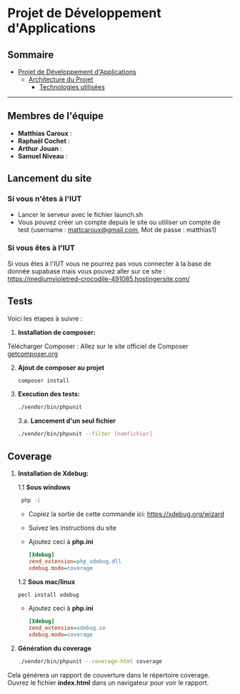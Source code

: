 # Projet de Développement d'Applications

## Sommaire
- [Projet de Développement d'Applications](#projet-de-développement-dapplications)
  - [Architecture du Projet](#architecture-du-projet)
    - [Technologies utilisées](#technologies-utilisées)
  
---

## Membres de l'équipe
- **Matthias Caroux** :
- **Raphaël Cochet** : 
- **Arthur Jouan** : 
- **Samuel Niveau** :


## Lancement du site 


### Si vous n'êtes à l'IUT

- Lancer le serveur avec le fichier launch.sh
- Vous pouvez créer un compte depuis le site ou utiliser un compte de test (username : mattcaroux@gmail.com, Mot de passe : matthias1)


### Si vous êtes à l'IUT

Si vous êtes à l'IUT vous ne pourrez pas vous connecter à la base de donnée supabase mais vous pouvez aller sur ce site : https://mediumvioletred-crocodile-491085.hostingersite.com/




## Tests
Voici les étapes à suivre :

1. **Installation de composer:**

Télécharger Composer :
Allez sur le site officiel de Composer [getcomposer.org]( https://getcomposer.org/)

2. **Ajout de composer au projet**
   ```bash
   composer install
   ```
3. **Execution des tests:**
   ```bash
   ./vendor/bin/phpunit
   ```
    3.a. **Lancement d'un seul fichier**
    ```bash
    ./vendor/bin/phpunit --filter [nomfichier]
    ```


## Coverage

1. **Installation de Xdebug:**

   1.1 **Sous  windows**
   ```bash
    php -i
   ```
   - Copiez la sortie de cette commande ici: https://xdebug.org/wizard

   - Suivez les instructions du site

   - Ajoutez ceci à **php.ini**
      ```ini
      [Xdebug]
      zend_extension=php_xdebug.dll
      xdebug.mode=coverage
      ```
 
   1.2 **Sous  mac/linux**
      ```bash
      pecl install xdebug
      ```

   - Ajoutez ceci à **php.ini**
      ```ini
      [Xdebug]
      zend_extension=xdebug.so
      xdebug.mode=coverage
      ```


4. **Génération du coverage**
   ```bash
   ./vendor/bin/phpunit --coverage-html coverage
   ```

Cela générera un rapport de couverture dans le répertoire coverage. Ouvrez le fichier **index.html** dans un navigateur pour voir le rapport.

